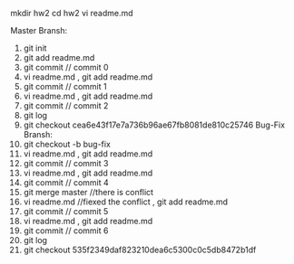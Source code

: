 mkdir hw2
cd hw2
vi readme.md

Master Bransh:
1.	git init
2.	git add readme.md
3.	git commit   // commit 0
4.	vi readme.md  , git add readme.md
5.	git commit   // commit 1
6.	 vi readme.md  , git add readme.md
7.	git commit   // commit 2
8.	git log 
9.	git checkout cea6e43f17e7a736b96ae67fb8081de810c25746
Bug-Fix Bransh:
10.	git checkout -b bug-fix
11.	vi readme.md  , git add readme.md
12.	git commit   // commit 3
13.	vi readme.md  , git add readme.md
14.	git commit   // commit 4
15.	git merge master //there is conflict
16.	vi readme.md //fiexed the conflict , git add readme.md
17.	git commit   // commit 5
18.	vi readme.md  , git add readme.md
19.	git commit   // commit 6
20.	git log
21.	git checkout 535f2349daf823210dea6c5300c0c5db8472b1df

